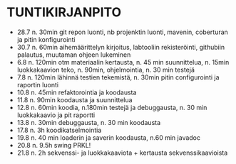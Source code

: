 TUNTIKIRJANPITO
===============

* 28.7 n. 30min git repon luonti, nb projenktin luonti, mavenin, coberturan ja pitin konfigurointi
* 30.7 n. 60min aihemäärittelyn kirjoitus, labtooliin rekisteröinti, githubiin palautus, muutaman ohjeen lukeminen
* 6.8 n. 120min otm materiaalin kertausta, n. 45 min suunnittelua, n. 15min luokkakaavion teko, n. 90min, ohjelmointia, n. 30 min testejä
* 7.8 n. 120min lähinnä testien tekemistä, n. 30min pitin configurointi ja raportin luonti
* 10.8 n. 45min refaktorointia ja koodausta
* 11.8 n. 90min koodausta ja suunnittelua
* 12.8 n. 60min koodia, n.180min testejä ja debuggausta, n. 30 min luokkakaavio ja pit raportti
* 13.8 n. 30min debuggausta, n. 30 min koodausta
* 17.8 n. 3h koodikatselmointia
* 19.8 n. 40 min loaderin ja saverin koodausta, n.60 min javadoc
* 20.8 n. 9.5h swing PRKL!
* 21.8 n. 2h sekvenssi- ja luokkakaaviota + kertausta sekvenssikaavioista
